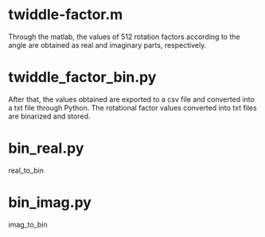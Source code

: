 # twiddle-factor.m
Through the matlab, the values of 512 rotation factors according to the angle are obtained as real and imaginary parts, respectively.

# twiddle_factor_bin.py 
After that, the values obtained are exported to a csv file and converted into a txt file through Python.
The rotational factor values converted into txt files are binarized and stored.

# bin_real.py
real_to_bin

# bin_imag.py
imag_to_bin
